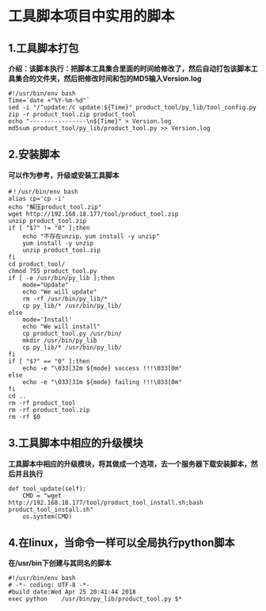 # 工具脚本项目中实用的脚本
## 1.工具脚本打包
**介绍：该脚本执行：把脚本工具集合里面的时间给修改了，然后自动打包该脚本工具集合的文件夹，然后把修改时间和包的MD5输入Version.log**
```
#!/usr/bin/env bash
Time=`date +"%Y-%m-%d"`
sed -i "/^update:/c update:${Time}" product_tool/py_lib/tool_config.py
zip -r product_tool.zip product_tool
echo "----------------\n${Time}" > Version.log
md5sum product_tool/py_lib/product_tool.py >> Version.log
```

## 2.安装脚本
**可以作为参考，升级或安装工具脚本**
```
#！/usr/bin/env bash
alias cp='cp -i'
echo "解压product_tool.zip"
wget http://192.168.18.177/tool/product_tool.zip
unzip product_tool.zip
if [ "$?" != "0" ];then
    echo "不存在unzip，yum install -y unzip"
    yum install -y unzip
    unzip product_tool.zip
fi
cd product_tool/
chmod 755 product_tool.py
if [ -e /usr/bin/py_lib ];then
    mode="Update"
    echo "We will update"
    rm -rf /usr/bin/py_lib/*
    cp py_lib/* /usr/bin/py_lib/
else
    mode='Install'
    echo "We will install"
    cp product_tool.py /usr/bin/
    mkdir /usr/bin/py_lib
    cp py_lib/* /usr/bin/py_lib/
fi
if [ "$?" == "0" ];then
    echo -e "\033[32m ${mode} success !!!\033[0m"
else
    echo -e "\033[31m ${mode} failing !!!\033[0m"
fi
cd ..
rm -rf product_tool
rm -rf product_tool.zip
rm -rf $0
```

## 3.工具脚本中相应的升级模块
**工具脚本中相应的升级模块，将其做成一个选项，去一个服务器下载安装脚本，然后并且执行**
```
def tool_update(self):
    CMD = "wget http://192.168.18.177/tool/product_tool_install.sh;bash product_tool_install.sh"
    os.system(CMD)
```
## 4.在linux，当命令一样可以全局执行python脚本
**在/usr/bin下创建与其同名的脚本**
```
#!/usr/bin/env bash
# -*- coding: UTF-8 -*-
#build date:Wed Apr 25 20:41:44 2018
exec python    /usr/bin/py_lib/product_tool.py $*
```
